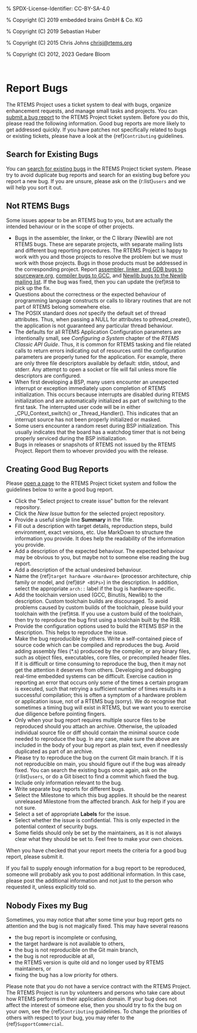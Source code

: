 % SPDX-License-Identifier: CC-BY-SA-4.0

% Copyright (C) 2019 embedded brains GmbH & Co. KG

% Copyright (C) 2019 Sebastian Huber

% Copyright (C) 2015 Chris Johns <chrisj@rtems.org>

% Copyright (C) 2012, 2023 Gedare Bloom

```{index} bugs
```

```{index} reporting bugs
```

# Report Bugs

The RTEMS Project uses a ticket system to deal with bugs, organize enhancement
requests, and manage small tasks and projects. You can [submit a bug report](https://gitlab.rtems.org/groups/rtems/-/issues) to the RTEMS Project ticket
system.
Before you do this, please read the following information. Good bug reports
are more likely to get addressed quickly. If you have patches not specifically
related to bugs or existing tickets, please have a look at the
{ref}`Contributing` guidelines.

## Search for Existing Bugs

You can [search for existing bugs](https://gitlab.rtems.org/groups/rtems/-/issues) in the
RTEMS Project ticket system. Please try to avoid duplicate bug reports and
search for an existing bug before you report a new bug. If you are unsure,
please ask on the {r:list}`users` and we will help you sort it out.

## Not RTEMS Bugs

Some issues appear to be an RTEMS bug to you, but are actually the intended
behaviour or in the scope of other projects.

- Bugs in the assembler, the linker, or the C library (Newlib) are not RTEMS
  bugs. These are separate projects, with separate mailing lists and different
  bug reporting procedures. The RTEMS Project is happy to work with you and
  those projects to resolve the problem but we must work with those projects.
  Bugs in those products must be addressed in the corresponding project. Report
  [assembler, linker, and GDB bugs to sourceware.org](https://sourceware.org/bugzilla/enter_bug.cgi),
  [compiler bugs to GCC](https://gcc.gnu.org/bugzilla/enter_bug.cgi), and
  [Newlib bugs to the Newlib mailing list](https://sourceware.org/newlib/).
  If the bug was fixed, then you can update the {ref}`RSB` to pick up the fix.
- Questions about the correctness or the expected behaviour of programming
  language constructs or calls to library routines that are not part of RTEMS
  belong somewhere else.
- The POSIX standard does *not* specify the default set of thread attributes.
  Thus, when passing a NULL for attributes to pthread_create(), the application
  is not guaranteed any particular thread behaviour.
- The defaults for all RTEMS Application Configuration parameters are
  intentionally small, see *Configuring a System* chapter of the *RTEMS Classic
  API Guide*. Thus, it is common for RTEMS tasking and
  file related calls to return errors indicating out of resources until the
  configuration parameters are properly tuned for the application. For example,
  there are only three file descriptors available by default: stdin, stdout, and
  stderr. Any attempt to open a socket or file will fail unless more file
  descriptors are configured.
- When first developing a BSP, many users encounter an unexpected interrupt or
  exception immediately upon completion of RTEMS initialization. This occurs
  because interrupts are disabled during RTEMS initialization and are
  automatically initialized as part of switching to the first task. The
  interrupted user code will be in either \_CPU_Context_switch() or
  \_Thread_Handler(). This indicates that an interrupt source has not been
  properly initialized or masked.
- Some users encounter a random reset during BSP initialization. This usually
  indicates that the board has a watchdog timer that is not being properly
  serviced during the BSP initialization.
- Bugs in releases or snapshots of RTEMS not issued by the RTEMS Project.
  Report them to whoever provided you with the release.

## Creating Good Bug Reports

Please [open a page](https://gitlab.rtems.org/groups/rtems/-/issues) to
the RTEMS Project ticket system and follow the guidelines below to write a good
bug report.

- Click the "Select project to create issue" button for the relevant repository.
- Click the *New Issue* button for the selected project repository.
- Provide a useful single line **Summary** in the Title.
- Fill out a description with target details, reproduction steps, build
  environment, exact versions, etc. Use MarkDown to structure the information
  you provide. It does help the readability of the information you provide.
- Add a description of the expected behaviour. The expected behaviour may be
  obvious to you, but maybe not to someone else reading the bug report.
- Add a description of the actual undesired behaviour.
- Name the {ref}`target hardware <Hardware>` (processor architecture, chip
  family or model, and {ref}`BSP <BSPs>`) in the description. In addition,
  select the appropriate `arch::` label if the bug is hardware-specific.
- Add the toolchain version used (GCC, Binutils, Newlib) to the description.
  Custom toolchain builds are discouraged. To avoid problems caused by custom
  builds of the toolchain, please build your toolchain with the {ref}`RSB`. If
  you use a custom build of the toolchain, then try to reproduce the bug first
  using a toolchain built by the RSB.
- Provide the configuration options used to build the RTEMS BSP in the
  description. This helps to reproduce the issue.
- Make the bug reproducible by others. Write a self-contained piece of source
  code which can be compiled and reproduces the bug. Avoid adding assembly
  files (\*.s) produced by the compiler, or any binary files, such as object
  files, executables, core files, or precompiled header files. If it is
  difficult or time consuming to reproduce the bug, then it may not get the
  attention it deserves from others. Developing and debugging real-time
  embedded systems can be difficult. Exercise caution in reporting an error
  that occurs only some of the times a certain program is executed, such that
  retrying a sufficient number of times results in a successful compilation;
  this is often a symptom of a hardware problem or application issue, not of a
  RTEMS bug (sorry). We do recognise that sometimes a timing bug will exist in
  RTEMS, but we want you to exercise due diligence before pointing fingers.
- Only when your bug report requires multiple source files to be reproduced
  should you attach an archive. Otherwise, the uploaded individual source file
  or diff should contain the minimal source code needed to reproduce the bug.
  In any case, make sure the above are included in the body of your bug report
  as plain text, even if needlessly duplicated as part of an archive.
- Please try to reproduce the bug on the current Git main branch. If it is not
  reproducible on main, you should figure out if the bug was already
  fixed. You can search the existing bugs once again, ask on the
  {r:list}`users`, or do a Git bisect to find a commit which fixed the bug.
- Include only information relevant to the bug.
- Write separate bug reports for different bugs.
- Select the Milestone to which this bug applies. It should be the nearest
  unreleased Milestone from the affected branch. Ask for help if you are not
  sure.
- Select a set of appropriate **Labels** for the issue.
- Select whether the issue is confidential. This is only expected in the
  potential context of security bugs.
- Some fields should only be set by the maintainers, as it is not always clear
  what they should be set to. Feel free to make your own choices.

When you have checked that your report meets the criteria for a good bug
report, please submit it.

If you fail to supply enough information for a bug report to be reproduced,
someone will probably ask you to post additional information. In this case,
please post the additional information and not just to the person who requested
it, unless explicitly told so.

## Nobody Fixes my Bug

Sometimes, you may notice that after some time your bug report gets no
attention and the bug is not magically fixed. This may have several reasons

- the bug report is incomplete or confusing,
- the target hardware is not available to others,
- the bug is not reproducible on the Git main branch,
- the bug is not reproducible at all,
- the RTEMS version is quite old and no longer used by RTEMS maintainers, or
- fixing the bug has a low priority for others.

Please note that you do not have a service contract with the RTEMS Project.
The RTEMS Project is run by volunteers and persons who take care about how
RTEMS performs in their application domain. If your bug does not affect the
interest of someone else, then you should try to fix the bug on your own, see
the {ref}`Contributing` guidelines. To change the priorities of others with
respect to your bug, you may refer to the {ref}`SupportCommercial`.
